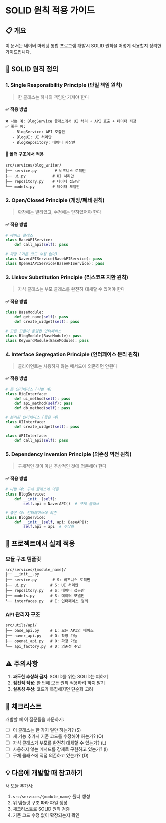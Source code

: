 # SOLID 원칙 적용 가이드

## 📋 개요
이 문서는 네이버 마케팅 통합 프로그램 개발시 SOLID 원칙을 어떻게 적용할지 정리한 가이드입니다.

## 🎯 SOLID 원칙 정의

### 1. **S**ingle Responsibility Principle (단일 책임 원칙)
> 한 클래스는 하나의 책임만 가져야 한다

#### ✅ 적용 방법
```
❌ 나쁜 예: BlogService 클래스에서 UI 처리 + API 호출 + 데이터 저장
✅ 좋은 예: 
   - BlogService: API 호출만
   - BlogUI: UI 처리만  
   - BlogRepository: 데이터 저장만
```

#### 📁 폴더 구조에서 적용
```
src/services/blog_writer/
├── service.py        # 비즈니스 로직만
├── ui.py            # UI 처리만
├── repository.py    # 데이터 접근만
└── models.py        # 데이터 모델만
```

### 2. **O**pen/Closed Principle (개방/폐쇄 원칙)
> 확장에는 열려있고, 수정에는 닫혀있어야 한다

#### ✅ 적용 방법
```python
# 베이스 클래스
class BaseAPIService:
    def call_api(self): pass

# 확장 (기존 코드 수정 없이)
class NaverAPIService(BaseAPIService): pass
class OpenAIAPIService(BaseAPIService): pass
```

### 3. **L**iskov Substitution Principle (리스코프 치환 원칙)
> 자식 클래스는 부모 클래스를 완전히 대체할 수 있어야 한다

#### ✅ 적용 방법
```python
class BaseModule:
    def get_name(self): pass
    def create_widget(self): pass

# 모든 모듈이 동일한 인터페이스
class BlogModule(BaseModule): pass
class KeywordModule(BaseModule): pass
```

### 4. **I**nterface Segregation Principle (인터페이스 분리 원칙)
> 클라이언트는 사용하지 않는 메서드에 의존하면 안된다

#### ✅ 적용 방법
```python
# 큰 인터페이스 (나쁜 예)
class BigInterface:
    def ui_method(self): pass
    def api_method(self): pass
    def db_method(self): pass

# 분리된 인터페이스 (좋은 예)
class UIInterface:
    def create_widget(self): pass

class APIInterface: 
    def call_api(self): pass
```

### 5. **D**ependency Inversion Principle (의존성 역전 원칙)
> 구체적인 것이 아닌 추상적인 것에 의존해야 한다

#### ✅ 적용 방법
```python
# 나쁜 예: 구체 클래스에 의존
class BlogService:
    def __init__(self):
        self.api = NaverAPI()  # 구체 클래스

# 좋은 예: 인터페이스에 의존
class BlogService:
    def __init__(self, api: BaseAPI):
        self.api = api  # 추상화
```

## 🔧 **프로젝트에서 실제 적용**

### 모듈 구조 템플릿
```
src/services/{module_name}/
├── __init__.py
├── service.py       # S: 비즈니스 로직만
├── ui.py           # S: UI 처리만
├── repository.py   # S: 데이터 접근만
├── models.py       # S: 데이터 모델만
└── interfaces.py   # I: 인터페이스 정의
```

### API 관리자 구조
```
src/utils/api/
├── base_api.py     # L: 모든 API의 베이스
├── naver_api.py    # O: 확장 가능
├── openai_api.py   # O: 확장 가능
└── api_factory.py  # D: 의존성 주입
```

## ⚠️ **주의사항**

1. **과도한 추상화 금지**: SOLID를 위한 SOLID는 피하기
2. **점진적 적용**: 한 번에 모든 원칙 적용하려 하지 말기
3. **실용성 우선**: 코드가 복잡해지면 단순화 고려

## 🎯 **체크리스트**

개발할 때 이 질문들을 자문하기:

- [ ] 이 클래스는 한 가지 일만 하는가? (S)
- [ ] 새 기능 추가시 기존 코드를 수정해야 하는가? (O) 
- [ ] 자식 클래스가 부모를 완전히 대체할 수 있는가? (L)
- [ ] 사용하지 않는 메서드를 강제로 구현하고 있는가? (I)
- [ ] 구체 클래스에 직접 의존하고 있는가? (D)

## 💡 **다음에 개발할 때 참고하기**

새 모듈 추가시:
1. `src/services/{module_name}` 폴더 생성
2. 위 템플릿 구조 따라 파일 생성  
3. 체크리스트로 SOLID 원칙 검증
4. 기존 코드 수정 없이 확장되는지 확인